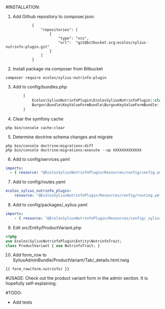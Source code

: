 #INSTALLATION:

1. Add Github repository to composer.json:
```Add repository from Github
            {
                "repositories": [
                    {
                        "type": "vcs",
                        "url":  "git@bitbucket.org:ecolos/sylius-nutrinfo-plugin.git"
                    }
                ]
            }
```

2. Install package via composer from Bitbucket 
```console
composer require ecolos/sylius-nutrinfo-plugin
```

3. Add to config/bundles.php
```php
        [
            Ecolos\SyliusNutrinfoPlugin\EcolosSyliusNutrinfoPlugin::class => ['all' => true],
            Burgov\Bundle\KeyValueFormBundle\BurgovKeyValueFormBundle::class => ['all' => true],
        ]
```

4. Clear the symfony cache
```shell script
php bin/console cache:clear
```

5.  Determine doctrine schema changes and migrate
```shell script
php bin/console doctrine:migrations:diff
php bin/console doctrine:migrations:execute --up XXXXXXXXXXXXX
```

6. Add to config/services.yaml
```yaml
imports:
  - { resource: "@EcolosSyliusNutrinfoPlugin/Resources/config/config.yml" }
```

7. Add to config/routes.yaml
```yaml
ecolos_sylius_nutrinfo_plugin:
    resource: "@EcolosSyliusNutrinfoPlugin/Resources/config/routing.yml"
```

8. Add to config/packages/_sylius.yaml
```yaml
imports:
    - { resource: "@EcolosSyliusNutrinfoPlugin/Resources/config/_sylius.yml" }
```

9. Edit src/Entity/ProductVariant.php
```php
<?php
use Ecolos\SyliusNutrinfoPlugin\Entity\NutrinfoTrait;
class ProductVariant { use NutrinfoTrait; }
``` 

10. Add form_row to SyliusAdminBundle/ProductVariant/Tab/_details.html.twig
```twig
{{ form_row(form.nutrinfo) }}
``` 

#USAGE:
Check out the product variant form in the admin section.
It is hopefully self-explaining.

#TODO:
- Add tests
